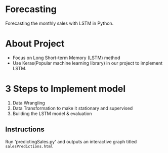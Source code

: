# Forecasting
Forecasting the monthly sales with LSTM in Python.

# About Project
- Focus on Long Short-term Memory (LSTM) method
- Use Keras(Popular machine learning library) in our project to implement LSTM.

# 3 Steps to Implement model
1. Data Wrangling
2. Data Transformation to make it stationary and supervised
3. Building the LSTM model & evaluation

## Instructions
Run 'predictingSales.py' and outputs an interactive graph titled `salesPredictions.html`
